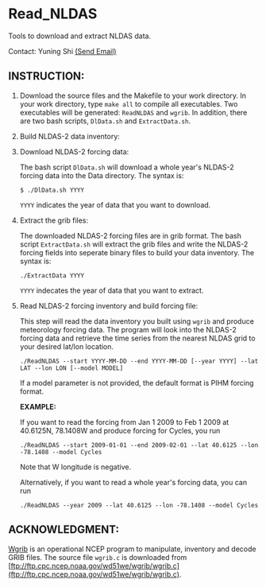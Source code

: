 Read_NLDAS
==========

Tools to download and extract NLDAS data.

Contact: Yuning Shi [(Send Email)](mailto:yshi@psu.edu)


INSTRUCTION:
------------

1. Download the source files and the Makefile to your work directory. In your work directory, type `make all` to compile all executables. Two executables will be generated: `ReadNLDAS` and `wgrib`. In addition, there are two bash scripts, `DlData.sh` and `ExtractData.sh`.

2. Build NLDAS-2 data inventory:
  1. Download NLDAS-2 forcing data:

     The bash script `DlData.sh` will download a whole year's NLDAS-2 forcing data into the Data directory.
     The syntax is:
     ~~~shell
     $ ./DlData.sh YYYY
     ~~~
  
     `YYYY` indicates the year of data that you want to download.
  
  2. Extract the grib files:
     
     The downloaded NLDAS-2 forcing files are in grib format. The bash script `ExtractData.sh` will extract the grib files and write the NLDAS-2 forcing fields into seperate binary files to build your data inventory.
     The syntax is:
     ~~~
     ./ExtractData YYYY
     ~~~
     `YYYY` indecates the year of data that you want to extract.

3. Read NLDAS-2 forcing inventory and build forcing file: 

   This step will read the data inventory you built using `wgrib` and produce meteorology forcing data.
   The program will look into the NLDAS-2 forcing data and retrieve the time series from the nearest NLDAS grid to your desired lat/lon location.
   ~~~
   ./ReadNLDAS --start YYYY-MM-DD --end YYYY-MM-DD [--year YYYY] --lat LAT --lon LON [--model MODEL]
   ~~~
   If a model parameter is not provided, the default format is PIHM forcing format.

   **EXAMPLE:**

   If you want to read the forcing from Jan 1 2009 to Feb 1 2009 at 40.6125N, 78.1408W and produce forcing for Cycles, you run
   ~~~
   ./ReadNLDAS --start 2009-01-01 --end 2009-02-01 --lat 40.6125 --lon -78.1408 --model Cycles
   ~~~
   Note that W longitude is negative.

   Alternatively, if you want to read a whole year's forcing data, you can run
   ~~~
   ./ReadNLDAS --year 2009 --lat 40.6125 --lon -78.1408 --model Cycles
   ~~~

ACKNOWLEDGMENT:
---------------
[Wgrib](http://www.cpc.ncep.noaa.gov/products/wesley/wgrib.html) is an operational NCEP program to manipulate, inventory and decode GRIB files.
The source file `wgrib.c` is downloaded from [ftp://ftp.cpc.ncep.noaa.gov/wd51we/wgrib/wgrib.c](ftp://ftp.cpc.ncep.noaa.gov/wd51we/wgrib/wgrib.c).

